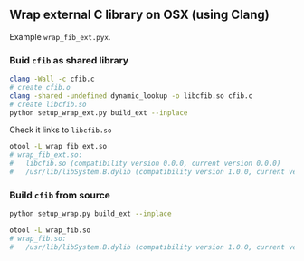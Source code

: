 ## Wrap external C library on OSX (using Clang)

Example `wrap_fib_ext.pyx`.

### Buid `cfib` as shared library

~~~bash
clang -Wall -c cfib.c
# create cfib.o
clang -shared -undefined dynamic_lookup -o libcfib.so cfib.c
# create libcfib.so
python setup_wrap_ext.py build_ext --inplace
~~~

Check it links to `libcfib.so`

~~~bash
otool -L wrap_fib_ext.so
# wrap_fib_ext.so:
# 	libcfib.so (compatibility version 0.0.0, current version 0.0.0)
# 	/usr/lib/libSystem.B.dylib (compatibility version 1.0.0, current version 1197.1.1)
~~~


### Build `cfib` from source

~~~bash
python setup_wrap.py build_ext --inplace
~~~

~~~bash
otool -L wrap_fib.so
# wrap_fib.so:
# 	/usr/lib/libSystem.B.dylib (compatibility version 1.0.0, current version 1197.1.1)
~~~
